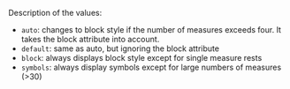 Description of the values:
* `auto`: changes to block style if the number of measures exceeds four. It takes the block attribute into account.
* `default`: same as auto, but ignoring the block attribute
* `block`: always displays block style except for single measure rests
* `symbols`: always display symbols except for large numbers of measures (>30)
